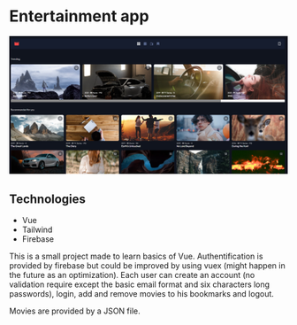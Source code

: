 # Entertainment app

![App Screenshot](./public/screenshot.png)

## Technologies

- Vue
- Tailwind
- Firebase

This is a small project made to learn basics of Vue. Authentification is provided by firebase but could be improved by using vuex (might happen in the future as an optimization).
Each user can create an account (no validation require except the basic email format and six characters long passwords), login, add and remove movies to his bookmarks and logout.

Movies are provided by a JSON file.
